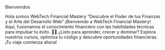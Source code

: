 Bienvenidos

Hola somos WebTech Financial Mastery
“Descubre el Poder de tus Finanzas y el Arte del Desarrollo Web”
¡Bienvenido a WebTech Financial Mastery! Aquí, fusionamos el conocimiento financiero con las habilidades técnicas para impulsar tu éxito. 🚀💡 ¿Listo para aprender, crecer y dominar? Explora nuestros cursos, optimiza tu código y descubre oportunidades financieras. ¡Tu viaje comienza ahora!
